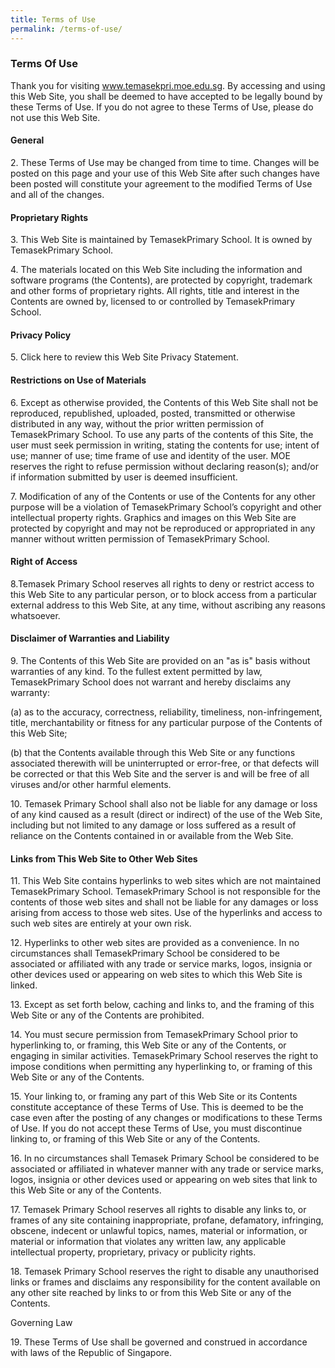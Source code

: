```yaml
---
title: Terms of Use
permalink: /terms-of-use/
---
```

### Terms Of Use

Thank you for visiting www.temasekpri.moe.edu.sg. By accessing and using this Web Site, you shall be deemed to have accepted to be legally bound by these Terms of Use. If you do not agree to these Terms of Use, please do not use this Web Site. 

  

#### General 

2\. These Terms of Use may be changed from time to time. Changes will be posted on this page and your use of this Web Site after such changes have been posted will constitute your agreement to the modified Terms of Use and all of the changes.

  

#### Proprietary Rights 

3\. This Web Site is maintained by TemasekPrimary School. It is owned by TemasekPrimary School. 

  

4\. The materials located on this Web Site including the information and software programs (the Contents), are protected by copyright, trademark and other forms of proprietary rights. All rights, title and interest in the Contents are owned by, licensed to or controlled by TemasekPrimary School. 

  

#### Privacy Policy

5\. Click here to review this Web Site Privacy Statement. 

  

#### Restrictions on Use of Materials

6\. Except as otherwise provided, the Contents of this Web Site shall not be reproduced, republished, uploaded, posted, transmitted or otherwise distributed in any way, without the prior written permission of TemasekPrimary School. To use any parts of the contents of this Site, the user must seek permission in writing, stating the contents for use; intent of use; manner of use; time frame of use and identity of the user. MOE reserves the right to refuse permission without declaring reason(s); and/or if information submitted by user is deemed insufficient. 

  

7\. Modification of any of the Contents or use of the Contents for any other purpose will be a violation of TemasekPrimary School’s copyright and other intellectual property rights. Graphics and images on this Web Site are protected by copyright and may not be reproduced or appropriated in any manner without written permission of TemasekPrimary School. 

  

#### Right of Access

8.Temasek Primary School reserves all rights to deny or restrict access to this Web Site to any particular person, or to block access from a particular external address to this Web Site, at any time, without ascribing any reasons whatsoever. 

  

#### Disclaimer of Warranties and Liability

9\. The Contents of this Web Site are provided on an "as is" basis without warranties of any kind. To the fullest extent permitted by law, TemasekPrimary School does not warrant and hereby disclaims any warranty: 

  

(a) as to the accuracy, correctness, reliability, timeliness, non-infringement, title, merchantability or fitness for any particular purpose of the Contents of this Web Site;

(b) that the Contents available through this Web Site or any functions associated therewith will be uninterrupted or error-free, or that defects will be corrected or that this Web Site and the server is and will be free of all viruses and/or other harmful elements. 

  

10\. Temasek Primary School shall also not be liable for any damage or loss of any kind caused as a result (direct or indirect) of the use of the Web Site, including but not limited to any damage or loss suffered as a result of reliance on the Contents contained in or available from the Web Site. 

  

#### Links from This Web Site to Other Web Sites

11\. This Web Site contains hyperlinks to web sites which are not maintained TemasekPrimary School. TemasekPrimary School is not responsible for the contents of those web sites and shall not be liable for any damages or loss arising from access to those web sites. Use of the hyperlinks and access to such web sites are entirely at your own risk. 

  

12\. Hyperlinks to other web sites are provided as a convenience. In no circumstances shall TemasekPrimary School be considered to be associated or affiliated with any trade or service marks, logos, insignia or other devices used or appearing on web sites to which this Web Site is linked. 

  

13\. Except as set forth below, caching and links to, and the framing of this Web Site or any of the Contents are prohibited. 

  

14\. You must secure permission from TemasekPrimary School prior to hyperlinking to, or framing, this Web Site or any of the Contents, or engaging in similar activities. TemasekPrimary School reserves the right to impose conditions when permitting any hyperlinking to, or framing of this Web Site or any of the Contents. 

  

15\. Your linking to, or framing any part of this Web Site or its Contents constitute acceptance of these Terms of Use. This is deemed to be the case even after the posting of any changes or modifications to these Terms of Use. If you do not accept these Terms of Use, you must discontinue linking to, or framing of this Web Site or any of the Contents. 

  

16\. In no circumstances shall Temasek Primary School be considered to be associated or affiliated in whatever manner with any trade or service marks, logos, insignia or other devices used or appearing on web sites that link to this Web Site or any of the Contents. 

  

17\. Temasek Primary School reserves all rights to disable any links to, or frames of any site containing inappropriate, profane, defamatory, infringing, obscene, indecent or unlawful topics, names, material or information, or material or information that violates any written law, any applicable intellectual property, proprietary, privacy or publicity rights. 

  

18\. Temasek Primary School reserves the right to disable any unauthorised links or frames and disclaims any responsibility for the content available on any other site reached by links to or from this Web Site or any of the Contents.

Governing Law 

  

19\. These Terms of Use shall be governed and construed in accordance with laws of the Republic of Singapore.